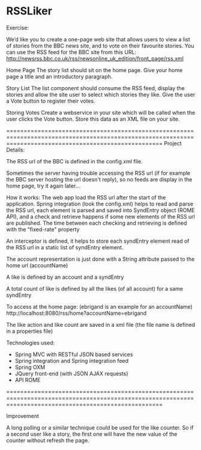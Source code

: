 RSSLiker
=========================================================================================================================================================
Exercise:

We’d like you to create a one-page web site that allows users to view a list of stories from the BBC news site, and to vote on their favourite stories.
You can use the RSS feed for the BBC site from this URL: http://newsrss.bbc.co.uk/rss/newsonline_uk_edition/front_page/rss.xml

Home Page
The story list should sit on the home page. Give your home page a title and an introductory paragraph.

Story List
The list component should consume the RSS feed, display the stories and allow the site user to select which stories they like. Give the user a Vote button to register their votes.

Storing Votes
Create a webservice in your site which will be called when the user clicks the Vote button. 
Store this data as an XML file on your site.

=========================================================================================================================================================
Project Details:

The RSS url of the BBC is defined in the config.xml file.

Sometimes the server having trouble accessing the RSS url (if for example the BBC server hosting the url doesn't reply),
 so no feeds are display in the home page, try it again later...

How it works:
The web app load the RSS url after the start of the application. Spring integration (look the config.xml) helps to read and parse the RSS url, 
each element is parsed and saved into SyndEntry object (ROME API), and a check and retrieve happens if some new elements of the RSS url are published. 
The time between each checking and retrieving is defined with the "fixed-rate" property

An interceptor is defined, it helps to store each syndEntry element read of the RSS url in a static list of syndEntry element. 

The account representation is just done with a String attribute passed to the home url (accountName)

A like is defined by an account and a syndEntry

A total count of like is defined by all the likes (of all account) for a same syndEntry

To access at the home page: (ebrigand is an example for an accountName)
http://localhost:8080/rss/home?accountName=ebrigand

The like action and like count are saved in a xml file (the file name is defined in a properties file)

Technologies used:
- Spring MVC with RESTful JSON based services
- Spring integration and Spring integration feed
- Spring OXM
- JQuery front-end (with JSON AJAX requests)
- API ROME

=========================================================================================================================================================

Improvement

A long polling or a similar technique could be used for the like counter.
So if a second user like a story, the first one will have the new value of the counter without refresh the page.